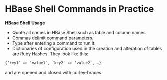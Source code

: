 # HBase Shell Commands in Practice

**HBase Shell Usage**
* Quote all names in HBase Shell such as table and column names.
* Commas delimit command parameters.
* Type <RETURN> after entering a command to run it.
* Dictionaries of configuration used in the creation and alteration of tables are Ruby Hashes.
They look like this:

```python
{‘key1′ => ‘value1′, ‘key2′ => ‘value2′, …}
```

and are opened and closed with curley-braces.
